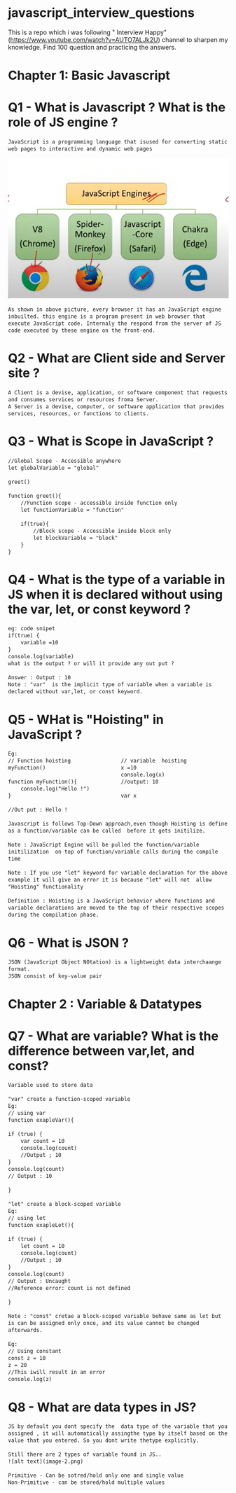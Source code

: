 # javascript_interview_questions
This is a repo which i was following " Interview Happy" (https://www.youtube.com/watch?v=AUTO7ALJk2U) channel to sharpen my knowledge. Find 100 question and practicing the answers. 

# Chapter 1: Basic Javascript
# Q1 -  What is Javascript ? What is the role of JS engine ?
    JavaScript is a programming language that isused for converting static web pages to interactive and dynamic web pages

![alt text](image.png)

    As shown in above picture, every browser it has an JavaScript engine inbuilted. this engine is a program present in web browser that execute JavaScript code. Internaly the respond from the server of JS code executed by these engine on the front-end.

# Q2 - What are Client side and Server site ?
    A Client is a devise, application, or software component that requests and consumes services or resources froma Server.
    A Server is a devise, computer, or software application that provides services, resources, or functions to clients.

# Q3 - What is Scope in JavaScript ?
    //Global Scope - Accessible anywhere
    let globalVariable = "global"

    greet()

    function greet(){
        //Function scope - accessible inside function only 
        let functionVariable = "function"

        if(true){
            //Block scope - Accessible inside block only
            let blockVariable = "block"
        }
    }

# Q4 - What is the type of a variable  in JS when it is declared without using the  var, let, or const keyword ?

    eg: code snipet
    if(true) {
        variable =10
    }
    console.log(variable)
    what is the output ? or will it provide any out put ?

    Answer : Output : 10
    Note : "var"  is the implicit type of variable when a variable is declared without var,let, or const keyword.

# Q5 - WHat is "Hoisting" in JavaScript ?

    Eg:
    // Function hoisting                // variable  hoisting 
    myFunction()                        x =10
                                        console.log(x)
    function myFunction(){              //output: 10
        console.log("Hello !")          
    }                                   var x

    //Out put : Hello !

    Javascript is follows Top-Down approach,even though Hoisting is define as a function/variable can be called  before it gets initilize.

    Note : JavaScript Engine will be pulled the function/variable initilization  on top of function/variable calls during the compile time

    Note : If you use "let" keyword for variable declaration for the above example it will give an error it is because "let" will not  allow "Hoisting" functionality

    Definition : Hoisting is a JavaScript behavior where functions and variable declarations are moved to the top of their respective scopes during the compilation phase.

# Q6 - What is JSON ?
    JSON (JavaScript Object NOtation) is a lightweight data interchaange format.
    JSON consist of key-value pair


# Chapter 2 : Variable & Datatypes
# Q7 - What are variable? What is the difference between var,let, and const?
    Variable used to store data

    "var" create a function-scoped variable
    Eg: 
    // using var
    function exapleVar(){

    if (true) {
        var count = 10
        console.log(count)
        //Output ; 10
    }
    console.log(count)
    // Output : 10

    }

    "let" create a block-scoped variable
    Eg: 
    // using let
    function exapleLet(){

    if (true) {
        let count = 10
        console.log(count)
        //Output ; 10
    }
    console.log(count)
    // Output : Uncaught
    //Reference error: count is not defined

    }

    Note : "const" cretae a block-scoped variable behave same as let but  is can be assigned only once, and its value cannot be changed afterwards.

    Eg: 
    // Using constant
    const z = 10
    z = 20
    //This iwill result in an error 
    console.log(z)

# Q8 - What are data types in JS?

    JS by default you dont specify the  data type of the variable that you assigned , it will automatically assingthe type by itself based on the value that you entered. So you dont write thetype explicitly.

    Still there are 2 types of variable found in JS..
    ![alt text](image-2.png)

    Primitive - Can be sotred/hold only one and single value
    Non-Primitive - can be stored/hold multiple values
